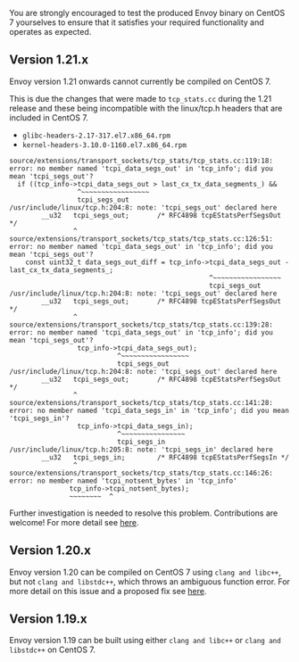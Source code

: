 You are strongly encouraged to test the produced Envoy binary on CentOS 7 yourselves to ensure that it satisfies your required functionality and operates as expected.

## Version 1.21.x
Envoy version 1.21 onwards cannot currently be compiled on CentOS 7.

This is due the changes that were made to `tcp_stats.cc` during the 1.21 release and these being incompatible with the linux/tcp.h headers that are included in CentOS 7.

- `glibc-headers-2.17-317.el7.x86_64.rpm`
- `kernel-headers-3.10.0-1160.el7.x86_64.rpm`

```console
source/extensions/transport_sockets/tcp_stats/tcp_stats.cc:119:18: error: no member named 'tcpi_data_segs_out' in 'tcp_info'; did you mean 'tcpi_segs_out'?
  if ((tcp_info->tcpi_data_segs_out > last_cx_tx_data_segments_) &&
                 ^~~~~~~~~~~~~~~~~~
                 tcpi_segs_out
/usr/include/linux/tcp.h:204:8: note: 'tcpi_segs_out' declared here
        __u32   tcpi_segs_out;       /* RFC4898 tcpEStatsPerfSegsOut */
                ^
source/extensions/transport_sockets/tcp_stats/tcp_stats.cc:126:51: error: no member named 'tcpi_data_segs_out' in 'tcp_info'; did you mean 'tcpi_segs_out'?
    const uint32_t data_segs_out_diff = tcp_info->tcpi_data_segs_out - last_cx_tx_data_segments_;
                                                  ^~~~~~~~~~~~~~~~~~
                                                  tcpi_segs_out
/usr/include/linux/tcp.h:204:8: note: 'tcpi_segs_out' declared here
        __u32   tcpi_segs_out;       /* RFC4898 tcpEStatsPerfSegsOut */
                ^
source/extensions/transport_sockets/tcp_stats/tcp_stats.cc:139:28: error: no member named 'tcpi_data_segs_out' in 'tcp_info'; did you mean 'tcpi_segs_out'?
                 tcp_info->tcpi_data_segs_out);
                           ^~~~~~~~~~~~~~~~~~
                           tcpi_segs_out
/usr/include/linux/tcp.h:204:8: note: 'tcpi_segs_out' declared here
        __u32   tcpi_segs_out;       /* RFC4898 tcpEStatsPerfSegsOut */
                ^
source/extensions/transport_sockets/tcp_stats/tcp_stats.cc:141:28: error: no member named 'tcpi_data_segs_in' in 'tcp_info'; did you mean 'tcpi_segs_in'?
                 tcp_info->tcpi_data_segs_in);
                           ^~~~~~~~~~~~~~~~~
                           tcpi_segs_in
/usr/include/linux/tcp.h:205:8: note: 'tcpi_segs_in' declared here
        __u32   tcpi_segs_in;        /* RFC4898 tcpEStatsPerfSegsIn */
                ^
source/extensions/transport_sockets/tcp_stats/tcp_stats.cc:146:26: error: no member named 'tcpi_notsent_bytes' in 'tcp_info'
               tcp_info->tcpi_notsent_bytes);
               ~~~~~~~~  ^
```

Further investigation is needed to resolve this problem. Contributions are welcome! For more detail see [here](https://github.com/envoyproxy/envoy-build-tools/pull/154#issuecomment-1033902348). 

## Version 1.20.x
Envoy version 1.20 can be compiled on CentOS 7 using `clang and libc++`, but not `clang and libstdc++`, which throws an ambiguous function error. For more detail on this issue and a proposed fix see [here](https://github.com/envoyproxy/envoy/issues/19978).

## Version 1.19.x
Envoy version 1.19 can be built using either `clang and libc++` or `clang and libstdc++` on CentOS 7.